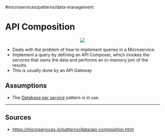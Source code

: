 #microservices/patterns/data-management 

# API Composition

<div align="center">
	<img src="https://microservices.io/i/data/ApiBasedQueryBigPicture.png">
</div>

* Deals with the problem of how to implement queries in a Microservice. 
* Implement a query by defining an API Composer, which invokes the services that owns the data and performs an in-memory join of the results.
* This is usually done by an API Gateway

## Assumptions
* The [Database per service](database-per-service.md) pattern is in use.


<hr>

## Sources
* https://microservices.io/patterns/data/api-composition.html